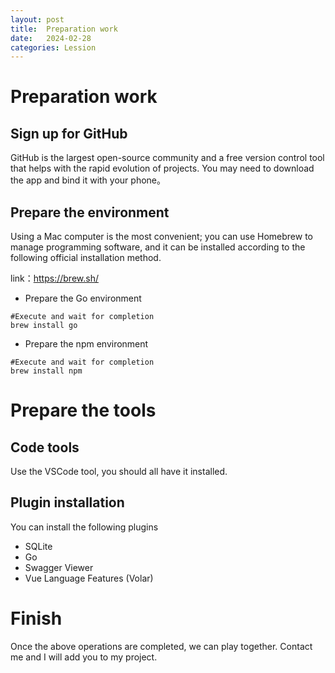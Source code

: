 ```yaml
---
layout: post
title:  Preparation work
date:   2024-02-28
categories: Lession
---
```

# Preparation work
## Sign up for GitHub 
GitHub is the largest open-source community and a free version control tool that helps with the rapid evolution of projects. You may need to download the app and bind it with your phone。
## Prepare the environment
Using a Mac computer is the most convenient; you can use Homebrew to manage programming software, and it can be installed according to the following official installation method.

link：https://brew.sh/ 

* Prepare the Go environment
```shell
#Execute and wait for completion
brew install go
```
* Prepare the npm environment
```shell
#Execute and wait for completion
brew install npm
```

# Prepare the tools
## Code tools
Use the VSCode tool, you should all have it installed.
## Plugin installation
You can install the following plugins
* SQLite
* Go
* Swagger Viewer
* Vue Language Features (Volar)

# Finish
Once the above operations are completed, we can play together. Contact me and I will add you to my project.